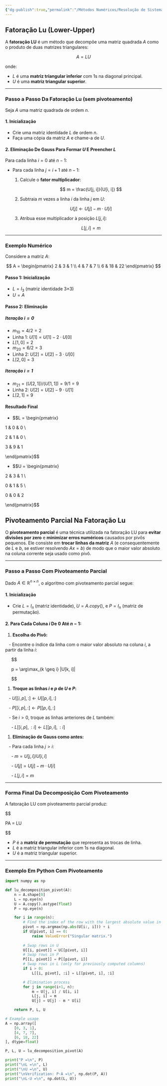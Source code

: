 ```yaml
---
{"dg-publish":true,"permalink":"/Métodos Numéricos/Resolução de Sistemas Lineares/Fatoração LU/","dgPassFrontmatter":true,"noteIcon":"","created":"2025-04-11T10:37:01.883-03:00"}
---
```



## Fatoração Lu (Lower-Upper)

A **fatoração LU** é um método que decompõe uma matriz quadrada $A$ como o produto de duas matrizes triangulares:

$$
A = LU
$$

onde:

- $L$ é uma **matriz triangular inferior** com 1s na diagonal principal.
- $U$ é uma **matriz triangular superior**.

---

### Passo a Passo Da Fatoração Lu (sem pivoteamento)

Seja $A$ uma matriz quadrada de ordem $n$.

#### **1. Inicialização**

- Crie uma matriz identidade $L$ de ordem $n$.
- Faça uma cópia da matriz $A$ e chame-a de $U$.

#### **2. Eliminação De Gauss Para Formar $U$ E Preencher $L$**

Para cada linha $i = 0$ até $n - 1$:

- Para cada linha $j = i + 1$ até $n - 1$:
  1. Calcule o **fator multiplicador**:

     $$
     m = \frac{U[j, i]}{U[i, i]}
     $$

  2. Subtraia $m$ vezes a linha $i$ da linha $j$ em $U$:

     $$
     U[j] \leftarrow U[j] - m \cdot U[i]
     $$

  3. Atribua esse multiplicador à posição $L[j, i]$:

     $$
     L[j, i] = m
     $$

---

### Exemplo Numérico

Considere a matriz $A$:

$$
A = \begin{pmatrix}
2 & 3 & 1 \\
4 & 7 & 7 \\
6 & 18 & 22
\end{pmatrix}
$$

#### **Passo 1: Inicialização**

- $L = I_3$ (matriz identidade 3×3)
- $U = A$

#### **Passo 2: Eliminação**

##### Iteração $i = 0$

- $m_{10} = 4/2 = 2$
- Linha 1: $U[1] = U[1] - 2 \cdot U[0]$
- $L[1, 0] = 2$
- $m_{20} = 6/2 = 3$
- Linha 2: $U[2] = U[2] - 3 \cdot U[0]$
- $L[2, 0] = 3$

##### Iteração $i = 1$

- $m_{21} = (U[2, 1]) / (U[1, 1]) = 9 / 1 = 9$
- Linha 2: $U[2] = U[2] - 9 \cdot U[1]$
- $L[2, 1] = 9$

#### **Resultado Final**

- $$L = \begin{pmatrix}

1 & 0 & 0 \\

2 & 1 & 0 \\

3 & 9 & 1

\end{pmatrix}$$

- $$U = \begin{pmatrix}

2 & 3 & 1 \\

0 & 1 & 5 \\

0 & 0 & 2

\end{pmatrix}$$

## Pivoteamento Parcial Na Fatoração Lu

O **pivoteamento parcial** é uma técnica utilizada na fatoração LU para **evitar divisões por zero** e **minimizar erros numéricos** causados por pivôs pequenos. Ele consiste em **trocar linhas da matriz** $A$ (e consequentemente de $L$ e $b$, se estiver resolvendo $Ax = b$) de modo que o maior valor absoluto na coluna corrente seja usado como pivô.

---

### Passo a Passo Com Pivoteamento Parcial

Dado $A \in \mathbb{R}^{n \times n}$, o algoritmo com pivoteamento parcial segue:

#### **1. Inicialização**

- Crie $L = I_n$ (matriz identidade), $U = A.copy()$, e $P = I_n$ (matriz de permutação).

#### **2. Para Cada Coluna $i$ De $0$ Até $n-1$:**

1. **Escolha do Pivô:**

   - Encontre o índice da linha com o maior valor absoluto na coluna $i$, a partir da linha $i$:

     $$

     p = \arg\max_{k \geq i} |U[k, i]|

     $$

1. **Troque as linhas $i$ e $p$ de $U$ e $P$:**

   - $U[[i, p], :] \leftarrow U[[p, i], :]$

   - $P[[i, p], :] \leftarrow P[[p, i], :]$

   - Se $i > 0$, troque as linhas anteriores de $L$ também:

     - $L[[i, p], :i] \leftarrow L[[p, i], :i]$

1. **Eliminação de Gauss como antes:**

   - Para cada linha $j > i$:

     - $m = U[j, i] / U[i, i]$

     - $U[j] = U[j] - m \cdot U[i]$

     - $L[j, i] = m$

---

### Forma Final Da Decomposição Com Pivoteamento

A fatoração LU com pivoteamento parcial produz:

$$

PA = LU

$$

- $P$ é a **matriz de permutação** que representa as trocas de linha.
- $L$ é a matriz triangular inferior com 1s na diagonal.
- $U$ é a matriz triangular superior.

---

### Exemplo Em Python Com Pivoteamento

```python
import numpy as np

def lu_decomposition_pivot(A):
    n = A.shape[0]
    L = np.eye(n)
    U = A.copy().astype(float)
    P = np.eye(n)

    for i in range(n):
        # Find the index of the row with the largest absolute value in column i
        pivot = np.argmax(np.abs(U[i:, i])) + i
        if U[pivot, i] == 0:
            raise ValueError("Singular matrix.")
        
        # Swap rows in U
        U[[i, pivot]] = U[[pivot, i]]
        # Swap rows in P
        P[[i, pivot]] = P[[pivot, i]]
        # Swap rows in L (only for previously computed columns)
        if i > 0:
            L[[i, pivot], :i] = L[[pivot, i], :i]

        # Elimination process
        for j in range(i+1, n):
            m = U[j, i] / U[i, i]
            L[j, i] = m
            U[j] = U[j] - m * U[i]

    return P, L, U

# Example usage
A = np.array([
    [0, 3, 1],
    [4, 7, 7],
    [6, 18, 22]
], dtype=float)

P, L, U = lu_decomposition_pivot(A)

print("P =\n", P)
print("\nL =\n", L)
print("\nU =\n", U)
print("\nVerification: P·A =\n", np.dot(P, A))
print("\nL·U =\n", np.dot(L, U))
```
